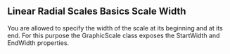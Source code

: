 ## Linear Radial Scales Basics Scale Width
You are allowed to specify the width of the scale at its beginning and at its end. For this purpose the GraphicScale class exposes the StartWidth and EndWidth properties.

[//]: <keywords: radverticallineargauge, verticallinearscale, startwidth, endwidth, graphscale>